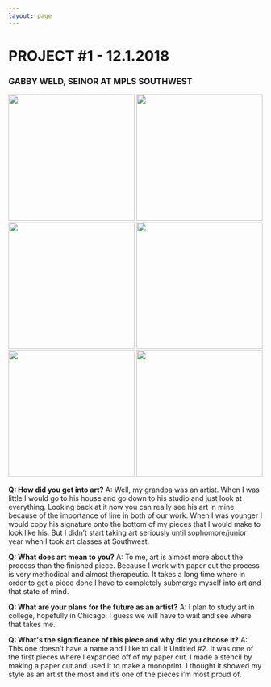 ```yaml
---
layout: page 
---
```


# __PROJECT #1 - 12.1.2018__
### GABBY WELD, SEINOR AT MPLS SOUTHWEST
	
<img src="https://gabbyweldart.weebly.com/uploads/9/9/3/3/99339840/p117_orig.png" class="img-responsive" alt="" style="width: 250px;"/>
<img src="https://gabbyweldart.weebly.com/uploads/9/9/3/3/99339840/p110.png" class="img-responsive" alt="" style="width: 250px;"/>
<img src="https://gabbyweldart.weebly.com/uploads/9/9/3/3/99339840/p121_orig.png" class="img-responsive" alt="" style="width: 250px;"/>
<img src="https://gabbyweldart.weebly.com/uploads/9/9/3/3/99339840/p122_orig.png" class="img-responsive" alt="" style="width: 250px;"/>
<img src="https://gabbyweldart.weebly.com/uploads/9/9/3/3/99339840/p126.png" class="img-responsive" alt="" style="width: 250px;"/>
<img src="https://gabbyweldart.weebly.com/uploads/9/9/3/3/99339840/p87.png" class="img-responsive" alt="" style="width: 250px;"/>


__Q: How did you get into art?__
A: Well, my grandpa was an artist. When I was little I would go to his house and go down to his studio and just look at everything. Looking back at it now you can really see his art in mine because of the importance of line in both of our work. When I was younger I would copy his signature onto the bottom of my pieces that I would make to look like his. But I didn’t start taking art seriously until sophomore/junior year when I took art classes at Southwest.

__Q: What does art mean to you?__
A: To me, art is almost more about the process than the finished piece. Because I work with paper cut the process is very methodical and almost therapeutic. It takes a long time where in order to get a piece done I have to completely submerge myself into art and that state of mind.

__Q: What are your plans for the future as an artist?__
A: I plan to study art in college, hopefully in Chicago. I guess we will have to wait and see where that takes me.

__Q: What's the significance of this piece and why did you choose it?__
A: This one doesn’t have a name and I like to call it Untitled #2. It was one of the first pieces where I expanded off of my paper cut. I made a stencil by making a paper cut and used it to make a monoprint. I thought it showed my style as an artist the most and it’s one of the pieces i’m most proud of.

